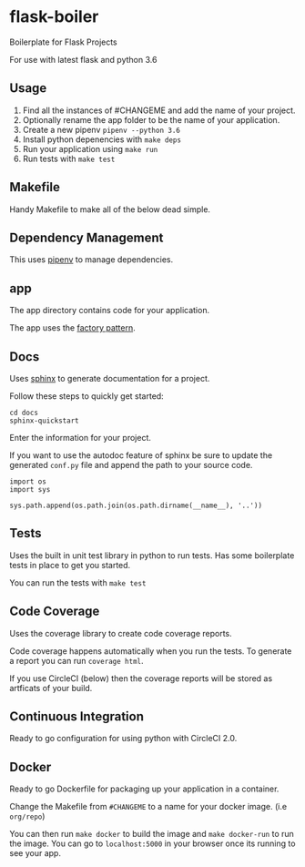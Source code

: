 # flask-boiler
Boilerplate for Flask Projects

For use with latest flask and python 3.6

## Usage

1. Find all the instances of #CHANGEME and add the name of your project.
2. Optionally rename the app folder to be the name of your application.
3. Create a new pipenv `pipenv --python 3.6`
3. Install python depenencies with `make deps`
4. Run your application using `make run`
5. Run tests with `make test`

## Makefile

Handy Makefile to make all of the below dead simple.

## Dependency Management

This uses [pipenv](https://github.com/pypa/pipenv) to manage dependencies.

## app

The app directory contains code for your application.

The app uses the [factory pattern](http://flask.pocoo.org/docs/0.12/patterns/appfactories/).


## Docs

Uses [sphinx](http://www.sphinx-doc.org/en/master/) to generate documentation for a project.

Follow these steps to quickly get started:

```
cd docs
sphinx-quickstart
```

Enter the information for your project.

If you want to use the autodoc feature of sphinx be sure to update the generated `conf.py` file and append the path to your source code.

```
import os
import sys

sys.path.append(os.path.join(os.path.dirname(__name__), '..'))
```

## Tests

Uses the built in unit test library in python to run tests. Has some boilerplate tests in place to get you started.

You can run the tests with `make test`

## Code Coverage

Uses the coverage library to create code coverage reports.

Code coverage happens automatically when you run the tests. To generate a report you can run `coverage html`.

If you use CircleCI (below) then the coverage reports will be stored as artficats of your build.

## Continuous Integration

Ready to go configuration for using python with CircleCI 2.0.

## Docker

Ready to go Dockerfile for packaging up your application in a container.

Change the Makefile from `#CHANGEME` to a name for your docker image. (i.e `org/repo`)

You can then run `make docker` to build the image and `make docker-run` to run the image. You can go to `localhost:5000` in your browser once its running to see your app.
